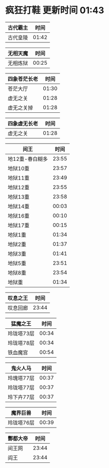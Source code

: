 # 疯狂打鞋 更新时间 01:43

| 古代霸主   | 时间    |
|--------|-------|
| 古代皇陵 | 01:42 |

| 无相天魔   | 时间    |
|--------|-------|
| 无相炼狱 | 00:25 |

| 四象苍茫长老   | 时间    |
|--------|-------|
| 苍茫大厅 | 01:30 |
| 虚无之关 | 01:28 |
| 虚无之关掉 | 01:28 |

| 四象虚无长老   | 时间    |
|--------|-------|
| 虚无之关 | 01:28 |

| 间王   | 时间    |
|--------|-------|
| 地12重-春白糊多 | 23:55 |
| 地狱10重 | 23:57 |
| 地狱11重 | 23:49 |
| 地狱12重 | 23:55 |
| 地狱13重 | 23:58 |
| 地狱14重 | 00:03 |
| 地狱16重 | 00:10 |
| 地狱17重 | 00:15 |
| 地狱1重 | 01:34 |
| 地狱2重 | 01:37 |
| 地狱3重 | 01:41 |
| 地狱5重 | 23:51 |
| 地狱8重 | 23:54 |
| 地狱重 | 01:34 |

| 叹息之王   | 时间    |
|--------|-------|
| 叹息回廊 | 23:44 |

| 猛魔之王   | 时间    |
|--------|-------|
| 玲珑塔73层 | 00:34 |
| 玲珑塔78层 | 00:34 |
| 铁血魔宫 | 00:54 |

| 鬼火人马   | 时间    |
|--------|-------|
| 玲瑰塔77层 | 00:37 |
| 玲珑塔77层 | 00:37 |
| 玲下卉77层 | 00:37 |

| 魔界巨兽   | 时间    |
|--------|-------|
| 玲珑塔76层 | 00:39 |

| 酆都大帝   | 时间    |
|--------|-------|
| 间王网 | 23:44 |
| 阎王 | 23:44 |